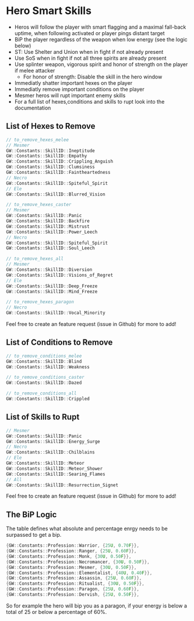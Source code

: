 # Hero Smart Skills

- Heros will follow the player with smart flagging and a maximal fall-back uptime, when following activated or player pings distant target
- BiP the player regardless of the weapon when low energy (see the logic below)
- ST: Use Shelter and Union when in fight if not already present
- Use SoS when in fight if not all three spirits are already present
- Use splinter weapon, vigorous spirit and honor of strength on the player if melee attacker
  - For honor of strength: Disable the skill in the hero window
- Immediatly shatter important hexes on the player
- Immediatly remove important conditions on the player
- Mesmer heros will rupt important enemy skills
- For a full list of hexes,conditions and skills to rupt look into the documentation

## List of Hexes to Remove

```cpp
// to_remove_hexes_melee
// Mesmer
GW::Constants::SkillID::Ineptitude
GW::Constants::SkillID::Empathy
GW::Constants::SkillID::Crippling_Anguish
GW::Constants::SkillID::Clumsiness
GW::Constants::SkillID::Faintheartedness
// Necro
GW::Constants::SkillID::Spiteful_Spirit
// Ele
GW::Constants::SkillID::Blurred_Vision

// to_remove_hexes_caster
// Mesmer
GW::Constants::SkillID::Panic
GW::Constants::SkillID::Backfire
GW::Constants::SkillID::Mistrust
GW::Constants::SkillID::Power_Leech
// Necro
GW::Constants::SkillID::Spiteful_Spirit
GW::Constants::SkillID::Soul_Leech

// to_remove_hexes_all
// Mesmer
GW::Constants::SkillID::Diversion
GW::Constants::SkillID::Visions_of_Regret
// Ele
GW::Constants::SkillID::Deep_Freeze
GW::Constants::SkillID::Mind_Freeze

// to_remove_hexes_paragon
// Necro
GW::Constants::SkillID::Vocal_Minority
```

Feel free to  create an feature request (issue in Github) for more to add!

## List of Conditions to Remove

```cpp
// to_remove_conditions_melee
GW::Constants::SkillID::Blind
GW::Constants::SkillID::Weakness

// to_remove_conditions_caster
GW::Constants::SkillID::Dazed

// to_remove_conditions_all
GW::Constants::SkillID::Crippled
```

## List of Skills to Rupt

```cpp
// Mesmer
GW::Constants::SkillID::Panic
GW::Constants::SkillID::Energy_Surge
// Necro
GW::Constants::SkillID::Chilblains
// Ele
GW::Constants::SkillID::Meteor
GW::Constants::SkillID::Meteor_Shower
GW::Constants::SkillID::Searing_Flames
// All
GW::Constants::SkillID::Resurrection_Signet
```

Feel free to  create an feature request (issue in Github) for more to add!

## The BiP Logic

The table defines what absolute and percentage enrgy needs to be surpassed to get a bip.

```cpp
{GW::Constants::Profession::Warrior, {25U, 0.70F}},
{GW::Constants::Profession::Ranger, {25U, 0.60F}},
{GW::Constants::Profession::Monk, {30U, 0.50F}},
{GW::Constants::Profession::Necromancer, {30U, 0.50F}},
{GW::Constants::Profession::Mesmer, {30U, 0.50F}},
{GW::Constants::Profession::Elementalist, {40U, 0.40F}},
{GW::Constants::Profession::Assassin, {25U, 0.60F}},
{GW::Constants::Profession::Ritualist, {30U, 0.50F}},
{GW::Constants::Profession::Paragon, {25U, 0.60F}},
{GW::Constants::Profession::Dervish, {25U, 0.50F}},
```

So for example the hero will bip you as a paragon, if your energy is below a total of 25 or below a percentage of 60%.
